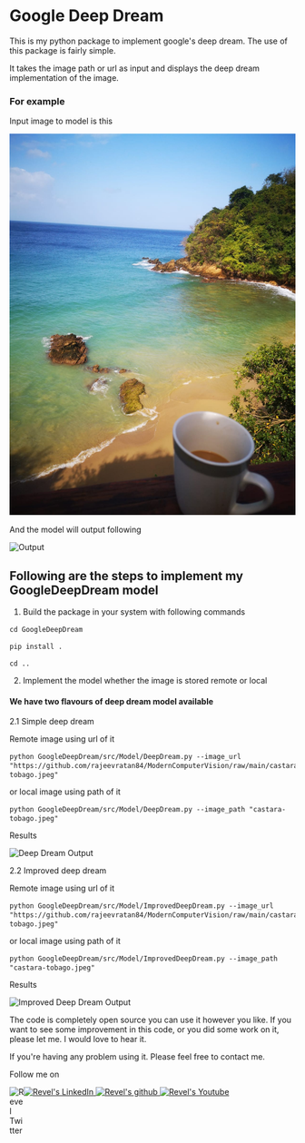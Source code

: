 # Google Deep Dream

This is my python package to implement google's deep dream. The use of this package is fairly simple.

It takes the image path or url as input and displays the deep dream implementation of the image.

### For example

Input image to model is this

![Input Image](https://github.com/rajeevratan84/ModernComputerVision/raw/main/castara-tobago.jpeg)

And the model will output following

<img alt="Output" src="https://user-images.githubusercontent.com/77535479/210498014-77ff96e0-dae5-4a76-8258-d452e4e33486.png">

## Following are the steps to implement my GoogleDeepDream model

1. Build the package in your system with following commands

```commandline
cd GoogleDeepDream
```
```commandline
pip install .
```
```commandline
cd ..
```

2. Implement the model whether the image is stored remote or local

#### We have two flavours of deep dream model available

2.1 Simple deep dream

Remote image using url of it
```commandline
python GoogleDeepDream/src/Model/DeepDream.py --image_url "https://github.com/rajeevratan84/ModernComputerVision/raw/main/castara-tobago.jpeg"
```

or local image using path of it
```commandline
python GoogleDeepDream/src/Model/DeepDream.py --image_path "castara-tobago.jpeg"
```
Results

<img alt="Deep Dream Output" src="https://user-images.githubusercontent.com/77535479/210497853-5dc4db4c-f99a-4270-85d4-3f4912e21ad6.png">

2.2 Improved deep dream

Remote image using url of it
```commandline
python GoogleDeepDream/src/Model/ImprovedDeepDream.py --image_url "https://github.com/rajeevratan84/ModernComputerVision/raw/main/castara-tobago.jpeg"
```

or local image using path of it
```commandline
python GoogleDeepDream/src/Model/ImprovedDeepDream.py --image_path "castara-tobago.jpeg"
```
Results

<img alt="Improved Deep Dream Output" src="https://user-images.githubusercontent.com/77535479/210498014-77ff96e0-dae5-4a76-8258-d452e4e33486.png">

The code is completely open source you can use it however you like.
If you want to see some improvement in this code, or you did some work on it, please let me. I would love to hear it.

If you're having any problem using it. Please feel free to contact me.

Follow me on

<a href ="https://twitter.com/alihassanrevel">
    <img align="left" alt="Revel Twitter" width="25px" src="https://pbs.twimg.com/profile_images/1488548719062654976/u6qfBBkF_400x400.jpg">
</a>
<a href="https://www.linkedin.com/in/ali-hassan-5b9463217/">
    <img alt="Revel's LinkedIn" width="30px"
    src="https://brand.linkedin.com/content/dam/me/business/en-us/amp/brand-site/v2/bg/LI-Bug.svg.original.svg">
</a>
<a href="https://github.com/alihassanrevel">
    <img alt="Revel's github" width="25px" src="https://github.githubassets.com/images/modules/logos_page/GitHub-Mark.png">
</a>
<a href="https://www.youtube.com/channel/UCqRlg2jIdAhlUkU8GSZ0ixg">
    <img alt="Revel's Youtube" width="110" src="https://www.gstatic.com/youtube/img/branding/youtubelogo/svg/youtubelogo.svg">
</a>